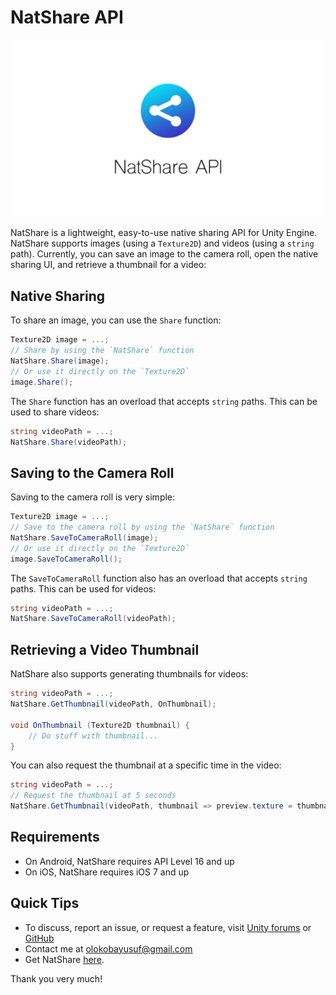 # NatShare API
![NatShare](NatShare.png)

NatShare is a lightweight, easy-to-use native sharing API for Unity Engine. NatShare supports images (using a `Texture2D`) and videos (using a `string` path). Currently, you can save an image to the camera roll, open the native sharing UI, and retrieve a thumbnail for a video:

## Native Sharing
To share an image, you can use the `Share` function:
```csharp
Texture2D image = ...;
// Share by using the `NatShare` function
NatShare.Share(image);
// Or use it directly on the `Texture2D`
image.Share();
```

The `Share` function has an overload that accepts `string` paths. This can be used to share videos:
```csharp
string videoPath = ...;
NatShare.Share(videoPath);
```

## Saving to the Camera Roll
Saving to the camera roll is very simple:
```csharp
Texture2D image = ...;
// Save to the camera roll by using the `NatShare` function
NatShare.SaveToCameraRoll(image);
// Or use it directly on the `Texture2D`
image.SaveToCameraRoll();
```

The `SaveToCameraRoll` function also has an overload that accepts `string` paths. This can be used for videos:
```csharp
string videoPath = ...;
NatShare.SaveToCameraRoll(videoPath);
```

## Retrieving a Video Thumbnail
NatShare also supports generating thumbnails for videos:
```csharp
string videoPath = ...;
NatShare.GetThumbnail(videoPath, OnThumbnail);

void OnThumbnail (Texture2D thumbnail) {
    // Do stuff with thumbnail...
}
```

You can also request the thumbnail at a specific time in the video:
```csharp
string videoPath = ...;
// Request the thumbnail at 5 seconds
NatShare.GetThumbnail(videoPath, thumbnail => preview.texture = thumbnail, 5f);
```

## Requirements
- On Android, NatShare requires API Level 16 and up
- On iOS, NatShare requires iOS 7 and up

## Quick Tips
- To discuss, report an issue, or request a feature, visit [Unity forums](https://forum.unity.com/threads/natshare-free-sharing-api.527074/) or [GitHub](https://github.com/olokobayusuf/NatShare-API)
- Contact me at [olokobayusuf@gmail.com](mailto:olokobayusuf@gmail.com)
- Get NatShare [here](https://github.com/olokobayusuf/NatShare-API/releases).

Thank you very much!

